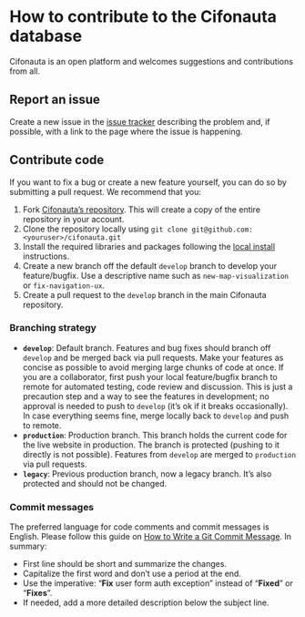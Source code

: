 # How to contribute to the Cifonauta database

Cifonauta is an open platform and welcomes suggestions and contributions from all.

## Report an issue

Create a new issue in the [issue tracker](https://github.com/bruvellu/cifonauta/issues) describing the problem and, if possible, with a link to the page where the issue is happening.

## Contribute code

If you want to fix a bug or create a new feature yourself, you can do so by submitting a pull request.
We recommend that you:

1. Fork [Cifonauta’s repository](https://github.com/bruvellu/cifonauta/fork).
This will create a copy of the entire repository in your account.
2. Clone the repository locally using `git clone git@github.com:<youruser>/cifonauta.git`
3. Install the required libraries and packages following the [local install](local-install.md) instructions.
4. Create a new branch off the default `develop` branch to develop your feature/bugfix.
Use a descriptive name such as `new-map-visualization` or `fix-navigation-ux`.
5. Create a pull request to the `develop` branch in the main Cifonauta repository.

### Branching strategy

- **`develop`**: Default branch.
Features and bug fixes should branch off `develop` and be merged back via pull requests.
Make your features as concise as possible to avoid merging large chunks of code at once.
If you are a collaborator, first push your local feature/bugfix branch to remote for automated testing, code review and discussion.
This is just a precaution step and a way to see the features in development; no approval is needed to push to `develop` (it’s ok if it breaks occasionally).
In case everything seems fine, merge locally back to `develop` and push to remote.
- **`production`**: Production branch. This branch holds the current code for the live website in production. The branch is protected (pushing to it directly is not possible). Features from `develop` are merged to `production` via pull requests.
- **`legacy`**: Previous production branch, now a legacy branch. It’s also protected and should not be changed.

### Commit messages

The preferred language for code comments and commit messages is English.
Please follow this guide on [How to Write a Git Commit Message](https://cbea.ms/git-commit/).
In summary:

- First line should be short and summarize the changes.
- Capitalize the first word and don’t use a period at the end.
- Use the imperative: “**Fix** user form auth exception” instead of “**Fixed**” or “**Fixes**”.
- If needed, add a more detailed description below the subject line.

